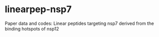 # linearpep-nsp7
Paper data and codes: Linear peptides targeting nsp7 derived from the binding hotspots of nsp12
